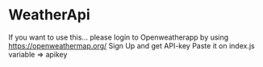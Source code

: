 # WeatherApi
If you want to use this...
please login to Openweatherapp by using https://openweathermap.org/
Sign Up and get API-key 
Paste it on index.js variable => apikey 
